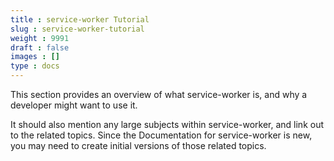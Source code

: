 ```yaml
---
title : service-worker Tutorial
slug : service-worker-tutorial
weight : 9991
draft : false
images : []
type : docs
---
```


This section provides an overview of what service-worker is, and why a developer might want to use it.

It should also mention any large subjects within service-worker, and link out to the related topics.  Since the Documentation for service-worker is new, you may need to create initial versions of those related topics.

